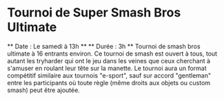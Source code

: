 # Tournoi de Super Smash Bros Ultimate
** Date : Le samedi à 13h **
** Durée  : 3h **
Tournoi de smash bros ultimate à 16 entrants environ.
Ce tournoi de smash est ouvert à tous, tout autant les tryharder qui ont le jeu dans les veines que ceux cherchant à s'amuser en roulant leur tête sur la manette.
Le tournoi aura un format compétitif similaire aux tournois "e-sport", sauf sur accord "gentleman" entre les participants où toute règle (même droits aux objets ou custom smash) peut être ajoutée.
